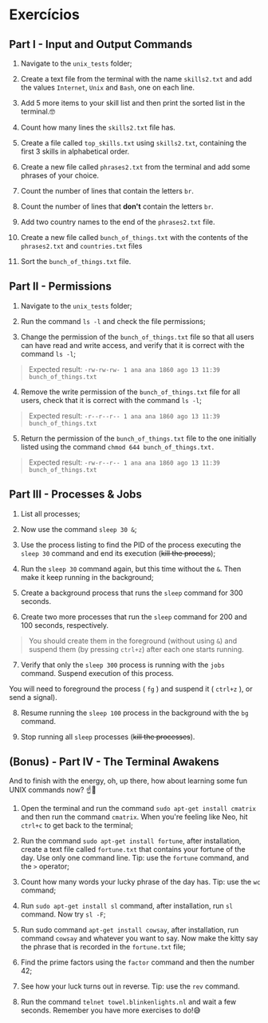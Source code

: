 # Exercícios

## Part I - Input and Output Commands

1. Navigate to the `unix_tests` folder;

2. Create a text file from the terminal with the name `skills2.txt` and add the values ​​`Internet`, `Unix` and `Bash`, one on each line.

3. Add 5 more items to your skill list and then print the sorted list in the terminal.🤓

4. Count how many lines the `skills2.txt` file has.

5. Create a file called `top_skills.txt` using `skills2.txt`, containing the first 3 skills in alphabetical order.

6. Create a new file called `phrases2.txt` from the terminal and add some phrases of your choice.

7. Count the number of lines that contain the letters `br`.

8. Count the number of lines that **don't** contain the letters `br`.

9. Add two country names to the end of the `phrases2.txt` file.

10. Create a new file called `bunch_of_things.txt` with the contents of the `phrases2.txt` and `countries.txt` files

11. Sort the `bunch_of_things.txt` file.

## Part II - Permissions

1. Navigate to the `unix_tests` folder;

2. Run the command `ls -l` and check the file permissions;

3. Change the permission of the `bunch_of_things.txt` file so that all users can have read and write access, and verify that it is correct with the command `ls -l`;

> Expected result: `-rw-rw-rw- 1 ana ana 1860 ago 13 11:39 bunch_of_things.txt`

4. Remove the write permission of the `bunch_of_things.txt` file for all users, check that it is correct with the command `ls -l`;

> Expected result: `-r--r--r-- 1 ana ana 1860 ago 13 11:39 bunch_of_things.txt`

5. Return the permission of the `bunch_of_things.txt` file to the one initially listed using the command `chmod 644 bunch_of_things.txt.`

> Expected result: `-rw-r--r-- 1 ana ana 1860 ago 13 11:39 bunch_of_things.txt`

## Part III - Processes & Jobs

1. List all processes;

2. Now use the command `sleep 30 &`;

3. Use the process listing to find the PID of the process executing the `sleep 30` command and end its execution (~~kill the process~~);

4. Run the `sleep 30` command again, but this time without the `&`. Then make it keep running in the background;

5. Create a background process that runs the `sleep` command for 300 seconds.

6. Create two more processes that run the `sleep` command for 200 and 100 seconds, respectively.

> You should create them in the foreground (without using `&`) and suspend them (by pressing `ctrl+z`) after each one starts running.

7. Verify that only the `sleep 300` process is running with the `jobs` command. Suspend execution of this process.

You will need to foreground the process ( `fg` ) and suspend it ( `ctrl+z` ), or send a signal).

8. Resume running the `sleep 100` process in the background with the `bg` command.

9. Stop running all `sleep` processes (~~kill the processes~~).


## (Bonus) - Part IV - The Terminal Awakens

And to finish with the energy, oh, up there, how about learning some fun UNIX commands now? ☝🎊

1. Open the terminal and run the command `sudo apt-get install cmatrix` and then run the command `cmatrix`. When you're feeling like Neo, hit `ctrl+c` to get back to the terminal;

2. Run the command `sudo apt-get install fortune`, after installation, create a text file called `fortune.txt` that contains your fortune of the day. Use only one command line. Tip: use the `fortune` command, and the `>` operator;

3. Count how many words your lucky phrase of the day has. Tip: use the `wc` command;

4. Run `sudo apt-get install sl` command, after installation, run `sl` command. Now try `sl -F`;

5. Run sudo command `apt-get install cowsay`, after installation, run command `cowsay` and whatever you want to say. Now make the kitty say the phrase that is recorded in the `fortune.txt` file;

6. Find the prime factors using the `factor` command and then the number 42;

7. See how your luck turns out in reverse. Tip: use the `rev` command.

8. Run the command `telnet towel.blinkenlights.nl` and wait a few seconds. Remember you have more exercises to do!😅